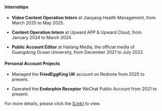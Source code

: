 #### Internships

- <strong>Video Content Operation Intern</strong> at Jiaoyang Health Management, from March 2025 to May 2025.

- <strong>Content Operation Intern</strong> at Upward APP & Upward Cloud, from January 2024 to March 2024.

- <strong>Public Account Editor</strong> at Hailang Media, the official media of Guangdong Ocean University, from December 2021 to July 2022.

#### Personal Account Projects

- Managed the <strong>FriedEggKing UK</strong> account on Rednote from 2025 to present.

- Operated the <strong>Endorphin Receptor</strong> WeChat Public Account from 2021 to present.

For more details, please click the [[Link]](https://mp.weixin.qq.com/s/_2bDvKhtM69hUJARfQsUsw) to view.